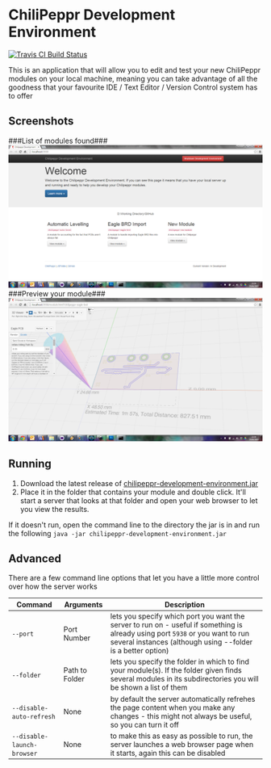 # ChiliPeppr Development Environment #

[![Travis CI Build Status](https://travis-ci.org/shaggythesheep/chilipeppr-development-environment.svg?branch=master)](https://travis-ci.org/shaggythesheep/chilipeppr-development-environment/builds)

This is an application that will allow you to edit and test your new ChiliPeppr modules on your local machine, 
meaning you can take advantage of all the goodness that your favourite IDE / Text Editor / Version Control system has to offer

## Screenshots ##
###List of modules found###
![List of Modules Found](/screenshots/overview.png?raw=true)
###Preview your module###
![List of Modules Found](/screenshots/module.png?raw=true)

## Running ##
1. Download the latest release of [chilipeppr-development-environment.jar](/releases/latest)
2. Place it in the folder that contains your module and double click. It'll start a server that looks at that folder and open your web browser to let you view the results.

If it doesn't run, open the command line to the directory the jar is in and run the following `java -jar chilipeppr-development-environment.jar`

## Advanced ##
There are a few command line options that let you have a little more control over how the server works

|Command|Arguments|Description|
|-------|---------|-----------|
|`--port`|Port Number|lets you specify which port you want the server to run on - useful if something is already using port `5938` or you want to run several instances (although using --folder is a better option)|
|`--folder`|Path to Folder|lets you specify the folder in which to find your module(s). If the folder given finds several modules in its subdirectories you will be shown a list of them|
|`--disable-auto-refresh`|None|by default the server automatically refrehes the page content when you make any changes - this might not always be useful, so you can turn it off|
|`--disable-launch-browser`|None|to make this as easy as possible to run, the server launches a web browser page when it starts, again this can be disabled|